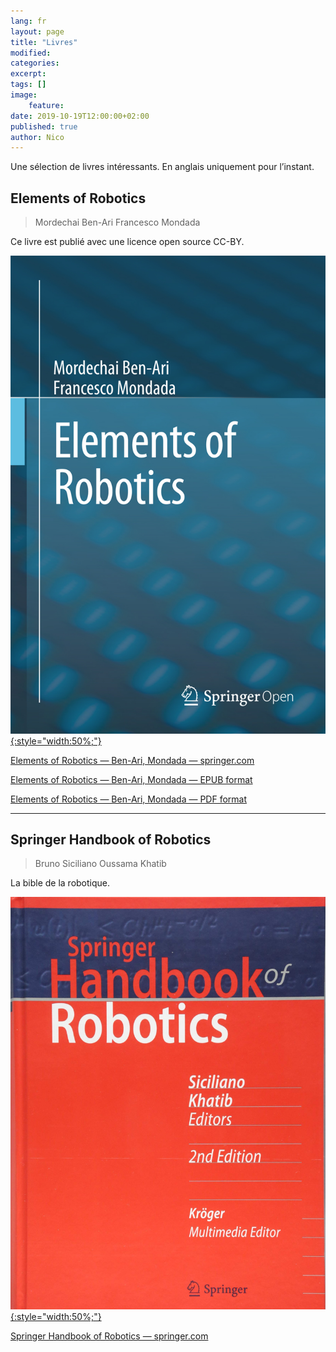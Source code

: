 ```yaml
---
lang: fr
layout: page
title: "Livres"
modified:
categories:
excerpt:
tags: []
image:
    feature:
date: 2019-10-19T12:00:00+02:00
published: true
author: Nico
---
```


Une sélection de livres intéressants. En anglais uniquement pour l’instant.

## Elements of Robotics

> Mordechai Ben-Ari
> Francesco Mondada

Ce livre est publié avec une licence open source CC-BY.

[![Book Cover Elements of Robotics — Ben-Ari, Mondada — ouilogique.com][i1]{:style="width:50%;"}][i1]

[i1]: ../../files/2019-10-19-livres/2018_Book_ElementsOfRobotics.jpg

[Elements of Robotics — Ben-Ari, Mondada — springer.com](https://link.springer.com/book/10.1007/978-3-319-62533-1)

[Elements of Robotics — Ben-Ari, Mondada — EPUB format](../../files/2019-10-19-livres/2018_Book_ElementsOfRobotics.epub)

[Elements of Robotics — Ben-Ari, Mondada — PDF format](../../files/2019-10-19-livres/2018_Book_ElementsOfRobotics.pdf)

<hr/>

## Springer Handbook of Robotics

> Bruno Siciliano
> Oussama Khatib

La bible de la robotique.

[![Springer Handbook of Robotics — Siciliano, Khatib — ouilogique.com][i2]{:style="width:50%;"}][i2]

[i2]: ../../files/2019-10-19-livres/SpringerHandbookOfRobotics.jpg

[Springer Handbook of Robotics — springer.com](https://www.springer.com/gp/book/9783540303015)
